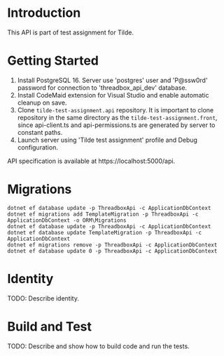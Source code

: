 # Introduction 

This API is part of test assignment for Tilde.

# Getting Started

1. Install PostgreSQL 16. Server use 'postgres' user and 'P@ssw0rd' password for connection to 'threadbox_api_dev' database.
2. Install CodeMaid extension for Visual Studio and enable automatic cleanup on save.
3. Clone `tilde-test-assignment.api` repository. It is important to clone repository in the same directory as the `tilde-test-assignment.front`, since api-client.ts and api-permissions.ts are generated by server to constant paths.
4. Launch server using 'Tilde test assignment' profile and Debug configuration.

API specification is available at https://localhost:5000/api.

# Migrations

```
dotnet ef database update -p ThreadboxApi -c ApplicationDbContext
dotnet ef migrations add TemplateMigration -p ThreadboxApi -c ApplicationDbContext -o ORM\Migrations
dotnet ef database update -p ThreadboxApi -c ApplicationDbContext
dotnet ef database update TemplateMigration -p ThreadboxApi -c ApplicationDbContext
dotnet ef migrations remove -p ThreadboxApi -c ApplicationDbContext
dotnet ef database update 0 -p ThreadboxApi -c ApplicationDbContext
```

# Identity

TODO: Describe identity.

# Build and Test

TODO: Describe and show how to build code and run the tests.